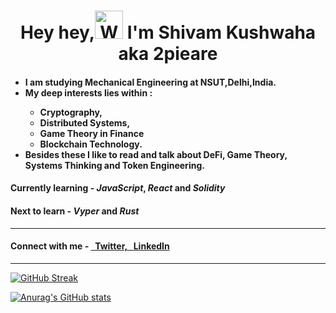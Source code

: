 <h1 align="center">Hey hey,<img src="https://raw.githubusercontent.com/nixin72/nixin72/master/wave.gif" 
         alt="Waving hand animated gif"
         height="45"
         width="45" /> I'm Shivam Kushwaha aka 2pieare</h1>
         
<h4>
         <ul>
                  <li> I am studying Mechanical Engineering at NSUT,Delhi,India. </li>
                  <li> My deep interests lies within : </li>
                           <ul> 
                                    <li> Cryptography, </li>
                                    <li> Distributed Systems, </li>
                                    <li> Game Theory in Finance
                                    <li> Blockchain Technology. </li>
                           </ul>
                 <li> Besides these I like to read and talk about DeFi, Game Theory, Systems Thinking and Token Engineering. </li>
</h4>
         
<h4> Currently learning - <i>JavaScript</i>, <i>React</i> and <i>Solidity</i> </h4>
<h4> Next to learn - <i>Vyper</i> and <i>Rust</i> </h4>
         
<hr>
        
<h4>Connect with me -
<a href="https://twitter.com/2pieare" target="_blank"> &nbsp; Twitter, &nbsp;
<a href="https://www.linkedin.com/in/shivam-kushwaha-390790209/" target="_blank">LinkedIn</h4>

<hr>

[![GitHub Streak](https://github-readme-streak-stats.herokuapp.com/?user=2pieare)](https://git.io/streak-stats)

[![Anurag's GitHub stats](https://github-readme-stats.vercel.app/api?username=2pieare&count_private=true&show_icons=true)](https://github.com/anuraghazra/github-readme-stats)
  
         
<!--[![spotify-github-profile](https://spotify-github-profile.vercel.app/api/view?uid=21rq2agbpblwkefcxqtatpd6q&cover_image=true&theme=default)](https://github.com/kittinan/spotify-github-profile)-->

<!---
shivam-kush/shivam-kush is a ✨ special ✨ repository because its `README.md` (this file) appears on your GitHub profile.
You can click the Preview link to take a look at your changes.
--->
